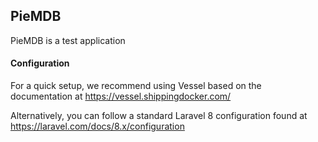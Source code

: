 ## PieMDB

PieMDB is a test application

#### Configuration

For a quick setup, we recommend using Vessel based on the documentation at https://vessel.shippingdocker.com/

Alternatively, you can follow a standard Laravel 8 configuration found at https://laravel.com/docs/8.x/configuration


